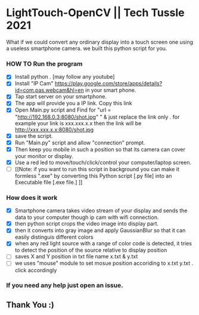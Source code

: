 # LightTouch-OpenCV || Tech Tussle 2021
What if we could convert any ordinary display into a touch screen one using a useless smartphone camera.
we built this python script for you.

### HOW TO Run the program
- [x] Install python . [may follow any youtube]
- [x] Install "IP Cam" https://play.google.com/store/apps/details?id=com.pas.webcam&hl=en in your smart phone.
- [x] Tap start server on your smartphone.
- [x] The app will provide you a IP link. Copy this link
- [x] Open Main.py script and Find for "url = "http://192.168.0.3:8080/shot.jpg" " & just replace the link only . for example your link is xxx.xxx.x.x then the link will be http://xxx.xxx.x.x:8080/shot.jpg
- [x] save the script. 
- [x] Run "Main.py" script and allow "connection" prompt.
- [x] Then keep you mobile in such a position so that its camera can cover your monitor or display.
- [x] Use a red led to move/touch/click/control your computer/laptop screen.
- [ ] [[Note: if you want to run this script in background you can make it formless ".exe" by converting this Python script [.py file] into an Executable file [.exe file.] ]]

### How does it work
- [x] Smartphone camera takes video stream of your display and sends the data to your computer though ip cam with wifi connection.
- [x] then python script crops the video image into display part.
- [x] then it converts into gray image and apply GaussianBlur so that it can easily distinguis different colors
- [x] when any red light source with a range of color code is detected, it tries to detect the position of the source relative to display position
- [ ] saves X and Y position in txt file name x.txt & y.txt
- [ ] we uses "mouse" module to set mosue position accoriding to x.txt y.txt . click accordingly

### If you need any help just open an issue.

## Thank You :) 
